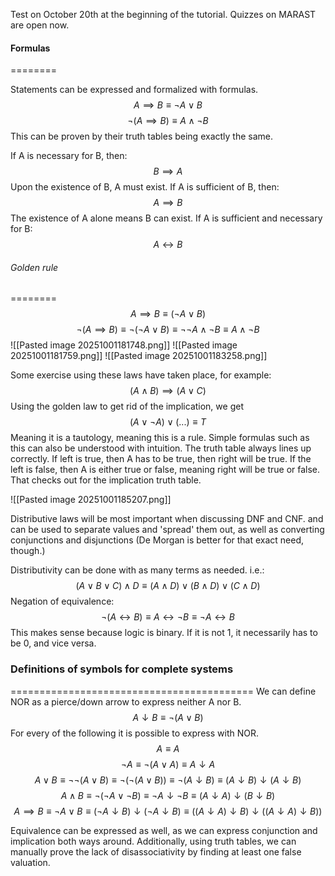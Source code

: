 
Test on October 20th at the beginning of the tutorial.
Quizzes on MARAST are open now.

#### Formulas
========

Statements can be expressed and formalized with formulas.
$$A \implies B \equiv \neg A \lor B$$
$$\neg (A \implies B) \equiv A \land \neg B$$
This can be proven by their truth tables being exactly the same.

If A is necessary for B, then:
$$B \implies A$$
Upon the existence of B, A must exist.
If A is sufficient of B, then:
$$A \implies B$$
The existence of A alone means B can exist.
If A is sufficient and necessary for B:
$$A \leftrightarrow B$$

###### Golden rule
========
$$A \implies B \equiv (\neg A \lor B)$$
$$\neg (A \implies B) \equiv \neg (\neg A \lor B) \equiv \neg \neg A \land \neg B \equiv A \land \neg B$$
![[Pasted image 20251001181748.png]]
![[Pasted image 20251001181759.png]]
![[Pasted image 20251001183258.png]]


Some exercise using these laws have taken place, for example:
$$(A \land B) \implies (A \lor C)$$
Using the golden law to get rid of the implication, we get
$$(A \lor \neg A) \lor (...) \equiv T$$
Meaning it is a tautology, meaning this is a rule.
Simple formulas such as this can also be understood with intuition. The truth table always lines up correctly. If left is true, then A has to be true, then right will be true. If the left is false, then A is either true or false, meaning right will be true or false. That checks out for the implication truth table.

![[Pasted image 20251001185207.png]]

Distributive laws will be most important when discussing DNF and CNF. and can be used to separate values and 'spread' them out, as well as converting conjunctions and disjunctions (De Morgan is better for that exact need, though.)

Distributivity can be done with as many terms as needed. i.e.:
$$(A \lor B \lor C) \land D \equiv (A \land D) \lor (B \land D) \lor (C \land D)$$
Negation of equivalence:
$$\neg (A \leftrightarrow B) \equiv A \leftrightarrow \neg B \equiv \neg A \leftrightarrow B$$
This makes sense because logic is binary. 
If it is not 1, it necessarily has to be 0, and vice versa.


### Definitions of symbols for complete systems
==========================================
We can define NOR as a pierce/down arrow to express neither A nor B.
$$A \downarrow B \equiv \neg ( A \lor B)$$
For every of the following it is possible to express with NOR.
$$A \equiv A$$
$$\neg A \equiv \neg (A \lor A) \equiv A \downarrow A$$
$$A \lor B \equiv \neg \neg (A \lor B) \equiv \neg ( \neg (A \lor B)) \equiv \neg (A \downarrow B) \equiv (A \downarrow B ) \downarrow (A \downarrow B)$$
$$A \land B \equiv \neg (\neg A \lor \neg B) \equiv \neg A \downarrow \neg B \equiv (A \downarrow A) \downarrow (B \downarrow B)$$
$$A \implies B \equiv \neg A \lor B \equiv (\neg A \downarrow B) \downarrow (\neg A \downarrow B) \equiv ((A \downarrow A) \downarrow B) \downarrow ((A \downarrow A) \downarrow B))$$

Equivalence can be expressed as well, as we can express conjunction and implication both ways around.
Additionally, using truth tables, we can manually prove the lack of disassociativity by finding at least one false valuation. 